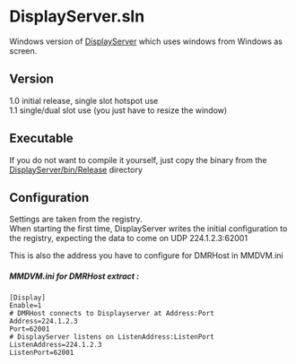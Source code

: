 # DisplayServer.sln
Windows version of [DisplayServer](https://github.com/BrandMeister/DisplayServer) which uses windows from Windows as screen.


## Version
1.0 initial release, single slot hotspot use  
1.1 single/dual slot use (you just have to resize the window)


## Executable
If you do not want to compile it yourself, just copy the binary from the [DisplayServer/bin/Release](https://github.com/on7lds/DisplayServer.sln/raw/main/DisplayServer/bin/Release/Displayserver.exe) directory


## Configuration
Settings are taken from the registry.  
When starting the first time, DisplayServer writes the initial configuration to the registry, expecting the data to come on UDP 224.1.2.3:62001

This is also the address you have to configure for DMRHost in MMDVM.ini

##### MMDVM.ini for DMRHost extract :
```
[Display]
Enable=1
# DMRHost connects to Displayserver at Address:Port
Address=224.1.2.3
Port=62001
# DisplayServer listens on ListenAddress:ListenPort
ListenAddress=224.1.2.3
ListenPort=62001
```

